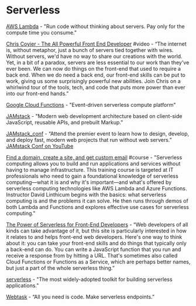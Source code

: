 # Serverless



[AWS Lambda](https://aws.amazon.com/lambda/) - "Run code without thinking about servers. Pay only for the compute time you consume."

[Chris Coyier - The All Powerful Front End Developer](https://www.youtube.com/watch?v=grSxHfGoaeg) \#video - “The internet is, without metaphor, just a bunch of servers tied together with wires. Without servers, we'd have no way to share our creations with the world. Yet, in a bit of a paradox, servers are less essential to our work than they've ever been. We can now do things on the front-end that used to require a back end. When we do need a back end, our front-end skills can be put to work, giving us some surprisingly powerful new abilities. Join Chris on a whirlwind tour of the tools, tech, and code that puts more power than ever into our front-end hands.”

[Google Cloud Functions](https://cloud.google.com/functions/) - "Event-driven serverless compute platform"

[JAMstack](https://jamstack.org/) - "Modern web development architecture based on client-side JavaScript, reusable APIs, and prebuilt Markup."

[JAMstack\_conf](https://jamstackconf.com/) - “Attend the premier event to learn how to design, develop, and deploy fast, modern web projects that run without web servers.” [JAMstack Conf on YouTube](https://www.youtube.com/channel/UC8bRyfU7ycLXnEBfvdorpUg)

[Find a domain, create a site, and get custom email](https://www.lynda.com/course-tutorials/Learning-Cloud-Computing-Serverless-Computing/728399-2.html) \#course - "Serverless computing allows you to build and run applications and services without having to manage infrastructure. This training course is targeted at IT professionals who need to gain a foundational knowledge of serverless computing—what it is and why it's important—and what's offered by serverless computing technologies like AWS Lambda and Azure Functions. Instructor David Linthicum begins with the basics: what serverless computing is and the problems it can solve. He then runs through demos of both Lambda and Functions and explores effective use cases for serverless computing."

[The Power of Serverless for Front-End Developers](https://thepowerofserverless.info/) - “Web developers of all kinds can take advantage of it, but this site is particularly interested in how it relates to and helps front-end web developers. Here's one way to think about it: you can take your front-end skills and do things that typically only a back-end can do. You can write a JavaScript function that you run and receive a response from by hitting a URL. That's sometimes also called Cloud Functions or Functions as a Service, which are perhaps better names, but just a part of the whole serverless thing.”

[serverless](https://serverless.com/) - "The most widely-adopted toolkit for building serverless applications."

[Webtask](https://webtask.io/) - “All you need is code. Make serverless endpoints.”

